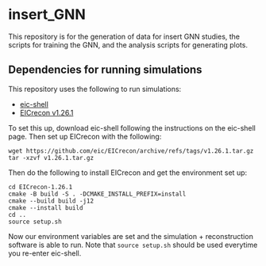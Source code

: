 # insert_GNN
This repository is for the generation of data for insert GNN studies, the scripts for training the GNN, and the analysis scripts for generating plots.

## Dependencies for running simulations
This repository uses the following to run simulations:
- [eic-shell](https://github.com/eic/eic-shell)
- [EICrecon v1.26.1](https://github.com/eic/EICrecon/releases/tag/v1.26.1)

To set this up, download eic-shell following the instructions on the eic-shell page. Then set up EICrecon with the following:
```
wget https://github.com/eic/EICrecon/archive/refs/tags/v1.26.1.tar.gz
tar -xzvf v1.26.1.tar.gz
```
Then do the following to install EICrecon and get the environment set up:
```
cd EICrecon-1.26.1
cmake -B build -S . -DCMAKE_INSTALL_PREFIX=install
cmake --build build -j12
cmake --install build
cd ..
source setup.sh
```
Now our environment variables are set and the simulation + reconstruction software is able to run. Note that `source setup.sh` should be used everytime you re-enter eic-shell.
